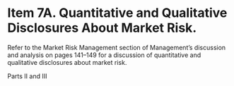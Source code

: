 # Item 7A. Quantitative and Qualitative Disclosures About Market Risk.

Refer to the Market Risk Management section of Management’s discussion and analysis on pages 141–149 for a discussion of quantitative and qualitative disclosures about market risk. 

Parts II and III
